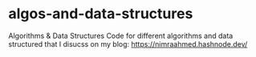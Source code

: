 # algos-and-data-structures
Algorithms &amp; Data Structures
Code for different algorithms and data structured that I disucss on my blog: https://nimraahmed.hashnode.dev/
